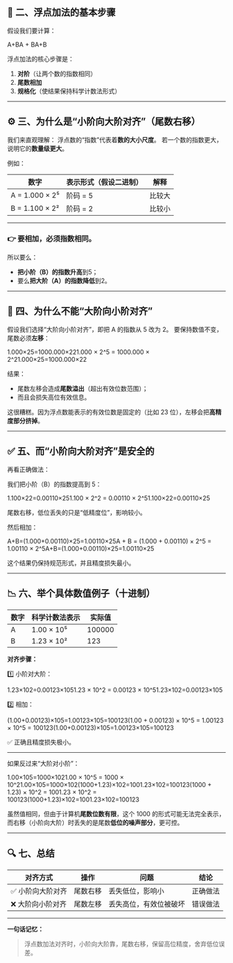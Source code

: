## 🧮 二、浮点加法的基本步骤

假设我们要计算：

A+BA + BA+B

浮点加法的核心步骤是：

1. **对阶**（让两个数的指数相同）
2. **尾数相加**
3. **规格化**（使结果保持科学计数法形式）

------

## ⚙️ 三、为什么是“小阶向大阶对齐”（尾数右移）

我们来直观理解：
 浮点数的“指数”代表着**数的大小尺度**。
 若一个数的指数更大，说明它的**数量级更大**。

例如：

| 数字           | 表示形式（假设二进制） | 解释   |
| -------------- | ---------------------- | ------ |
| A = 1.000 × 2⁵ | 阶码 = 5               | 比较大 |
| B = 1.100 × 2² | 阶码 = 2               | 比较小 |

------

### 👉 要相加，必须指数相同。

所以要么：

- **把小阶（B）的指数升高**到5；
- 要么**把大阶（A）的指数降低**到2。

------

## 🧠 四、为什么不能“大阶向小阶对齐”

假设我们选择“大阶向小阶对齐”，即把 A 的指数从 5 改为 2。
 要保持数值不变，尾数必须**左移**：

1.000×25=1000.000×221.000 × 2^5 = 1000.000 × 2^21.000×25=1000.000×22

结果：

- 尾数左移会造成**尾数溢出**（超出有效位数范围）；
- 而且会损失高位有效信息。

这很糟糕。因为浮点数能表示的有效位数是固定的（比如 23 位），左移会把**高精度部分挤掉**。

------

## ✅ 五、而“小阶向大阶对齐”是安全的

再看正确做法：

我们把小阶（B）的指数提高到 5：

1.100×22=0.00110×251.100 × 2^2 = 0.00110 × 2^51.100×22=0.00110×25

尾数右移，低位丢失的只是“低精度位”，影响较小。

然后相加：

A+B=(1.000+0.00110)×25=1.00110×25A + B = (1.000 + 0.00110) × 2^5 = 1.00110 × 2^5A+B=(1.000+0.00110)×25=1.00110×25

这个结果仍保持规范形式，并且精度损失最小。

------

## 📉 六、举个具体数值例子（十进制）

| 数字 | 科学计数法表示 | 实际值 |
| ---- | -------------- | ------ |
| A    | 1.00 × 10⁵     | 100000 |
| B    | 1.23 × 10²     | 123    |

**对齐步骤：**

1️⃣ 小阶对大阶：

1.23×102=0.00123×1051.23 × 10^2 = 0.00123 × 10^51.23×102=0.00123×105

2️⃣ 相加：

(1.00+0.00123)×105=1.00123×105=100123(1.00 + 0.00123) × 10^5 = 1.00123 × 10^5 = 100123(1.00+0.00123)×105=1.00123×105=100123

✅ 正确且精度损失极小。

------

如果反过来“大阶对小阶”：

1.00×105=1000×1021.00 × 10^5 = 1000 × 10^21.00×105=1000×102(1000+1.23)×102=1001.23×102=100123(1000 + 1.23) × 10^2 = 1001.23 × 10^2 = 100123(1000+1.23)×102=1001.23×102=100123

虽然值相同，但由于计算机**尾数位数有限**，这个 1000 的形式可能无法完全表示，
 而右移（小阶向大阶）时丢失的是尾数**低位的噪声部分**，更可控。

------

## 🔍 七、总结

| 对齐方式         | 操作     | 问题                   | 结论     |
| ---------------- | -------- | ---------------------- | -------- |
| ✅ 小阶向大阶对齐 | 尾数右移 | 丢失低位，影响小       | 正确做法 |
| ❌ 大阶向小阶对齐 | 尾数左移 | 丢失高位，有效位被破坏 | 错误做法 |

------

**一句话记忆：**

> 浮点数加法对齐时，小阶向大阶靠，尾数右移，保留高位精度，舍弃低位误差。